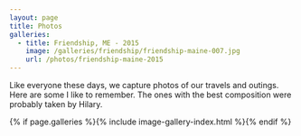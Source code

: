 ```yaml
---
layout: page
title: Photos
galleries:
  - title: Friendship, ME - 2015
    image: /galleries/friendship/friendship-maine-007.jpg
    url: /photos/friendship-maine-2015
---
```

Like everyone these days, we capture photos of our travels and outings.  Here are some I like to remember.  The ones with the best composition were probably taken by Hilary. 

{% if page.galleries %}{% include image-gallery-index.html %}{% endif %}
